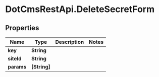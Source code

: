 # DotCmsRestApi.DeleteSecretForm

## Properties

Name | Type | Description | Notes
------------ | ------------- | ------------- | -------------
**key** | **String** |  | 
**siteId** | **String** |  | 
**params** | **[String]** |  | 


